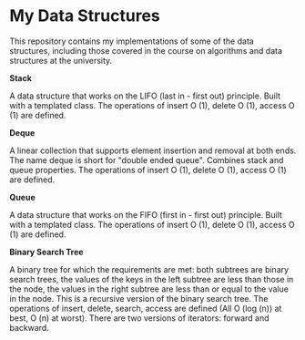 # My Data Structures
This repository contains my implementations of some of the data structures, including those covered in the course on algorithms and data structures at the university.

**Stack**

A data structure that works on the LIFO (last in - first out) principle. Built with a templated class. The operations of insert O (1), delete O (1), access O (1) are defined.

**Deque**

A linear collection that supports element insertion and removal at both ends. The name deque is short for "double ended queue". Combines stack and queue properties.
The operations of insert O (1), delete O (1), access O (1) are defined.


**Queue**

A data structure that works on the FIFO (first in - first out) principle. Built with a templated class. The operations of insert O (1), delete O (1), access O (1) are defined.

**Binary Search Tree**

A binary tree for which the requirements are met: both subtrees are binary search trees, the values ​​of the keys in the left subtree are less than those in the node, the values ​​in the right subtree are less than or equal to the value in the node.
This is a recursive version of the binary search tree.
The operations of insert, delete, search, access are defined (All O (log (n)) at best, O (n) at worst).
There are two versions of iterators: forward and backward.
